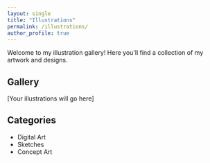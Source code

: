 ```yaml
---
layout: single
title: "Illustrations"
permalink: /illustrations/
author_profile: true
---
```


Welcome to my illustration gallery! Here you'll find a collection of my artwork and designs.

## Gallery

[Your illustrations will go here]

<!-- Example of how to add an illustration:
![Illustration Title](/blog/assets/images/illustration1.png)
-->

## Categories

- Digital Art
- Sketches
- Concept Art